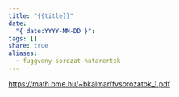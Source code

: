 ```yaml
---
title: "{{title}}"
date:
  "{ date:YYYY-MM-DD }":
tags: []
share: true
aliases:
  - fuggveny-sorozat-hatarertek
---
```

https://math.bme.hu/~bkalmar/fvsorozatok_1.pdf


